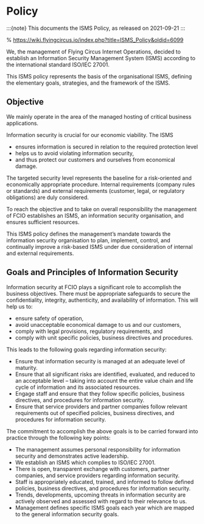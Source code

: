 # Policy

:::{note}
This documents the ISMS Policy, as released on 2021-09-21
:::

% https://wiki.flyingcircus.io/index.php?title=ISMS_Policy&oldid=6099

We, the management of Flying Circus Internet Operations, decided to establish an Information Security Management System (ISMS) according to the international standard ISO/IEC 27001.

This ISMS policy represents the basis of the organisational ISMS, defining the elementary goals, strategies, and the framework of the ISMS.

## Objective

We mainly operate in the area of the managed hosting of critical business applications.

Information security is crucial for our economic viability. The ISMS

- ensures information is secured in relation to the required protection level
- helps us to avoid violating information security,
- and thus protect our customers and ourselves from economical damage.

The targeted security level represents the baseline for a risk-oriented and economically appropriate procedure. Internal requirements (company rules or standards) and external requirements (customer, legal, or regulatory obligations) are duly considered.

To reach the objective and to take on overall responsibility the management of FCIO establishes an ISMS, an information security organisation, and ensures sufficient resources.

This ISMS policy defines the management’s mandate towards the information security organisation to plan, implement, control, and continually improve a risk-based ISMS under due consideration of internal and external requirements.

## Goals and Principles of Information Security

Information security at FCIO plays a significant role to accomplish the business objectives. There must be appropriate safeguards to secure the confidentiality, integrity, authenticity, and availability of information. This will help us to:

- ensure safety of operation,
- avoid unacceptable economical damage to us and our customers,
- comply with legal provisions, regulatory requirements, and
- comply with unit specific policies, business directives and procedures.

This leads to the following goals regarding information security:

- Ensure that information security is managed at an adequate level of maturity.
- Ensure that all significant risks are identified, evaluated, and reduced to an acceptable level – taking into account the entire value chain and life cycle of information and its associated resources.
- Engage staff and ensure that they follow specific policies, business directives, and procedures for information security.
- Ensure that service providers and partner companies follow relevant requirements out of specified policies, business directives, and procedures for information security.

The commitment to accomplish the above goals is to be carried forward into practice through the following key points:

- The management assumes personal responsibility for information security and demonstrates active leadership.
- We establish an ISMS which complies to ISO/IEC 27001.
- There is open, transparent exchange with customers, partner companies, and service providers regarding information security.
- Staff is appropriately educated, trained, and informed to follow defined policies, business directives, and procedures for information security.
- Trends, developments, upcoming threats in information security are actively observed and assessed with regard to their relevance to us.
- Management defines specific ISMS goals each year which are mapped to the general information security goals.
